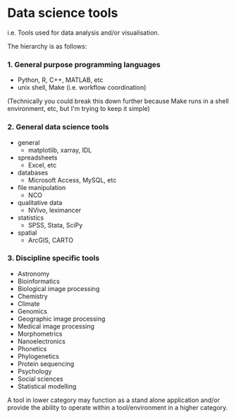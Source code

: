 # Data science tools

i.e. Tools used for data analysis and/or visualisation.

The hierarchy is as follows:

### 1. General purpose programming languages

* Python, R, C++, MATLAB, etc
* unix shell, Make (i.e. workflow coordination)

(Technically you could break this down further because Make runs in a shell environment, etc, but I'm trying to keep it simple)

### 2. General data science tools

* general
  * matplotlib, xarray, IDL
* spreadsheets
  * Excel, etc
* databases
  * Microsoft Access, MySQL, etc
* file manipulation
  * NCO
* qualitative data
  * NVivo, leximancer
* statistics
  * SPSS, Stata, SciPy
* spatial
  * ArcGIS, CARTO

### 3. Discipline specific tools

* Astronomy
* Bioinformatics
* Biological image processing
* Chemistry
* Climate
* Genomics
* Geographic image processing
* Medical image processing
* Morphometrics
* Nanoelectronics
* Phonetics
* Phylogenetics
* Protein sequencing
* Psychology
* Social sciences
* Statistical modelling

A tool in lower category may function as a stand alone application and/or
provide the ability to operate within a tool/environment in a higher category.
